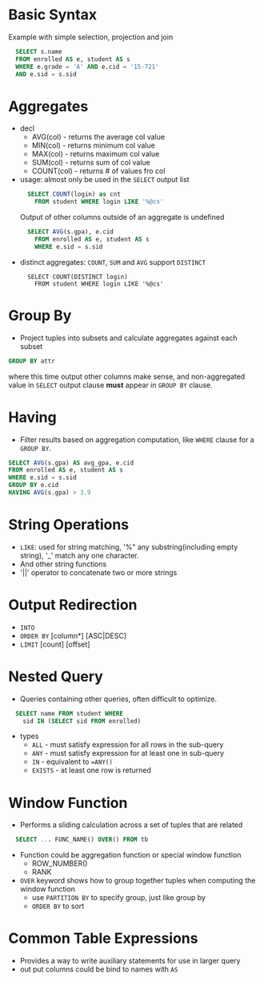 # Basic Syntax
Example with simple selection, projection and join
```sql
  SELECT s.name
  FROM enrolled AS e, student AS s
  WHERE e.grade = 'A' AND e.cid = '15-721'
  AND e.sid = s.sid
```

# Aggregates
- decl
  - AVG(col) - returns the average col value
  - MIN(col) - returns minimum col value
  - MAX(col) - returns maximum col value
  - SUM(col) - returns sum of col value
  - COUNT(col) - returns # of values fro col
- usage: almost only be used in the `SELECT` output list
  ```sql
    SELECT COUNT(login) as cnt
      FROM student WHERE login LIKE '%@cs'
  ```
  Output of other columns outside of an aggregate is undefined
  ```sql
    SELECT AVG(s.gpa), e.cid
      FROM enrolled AS e, student AS s
      WHERE e.sid = s.sid
  ```
- distinct aggregates: `COUNT`, `SUM` and `AVG` support `DISTINCT`
  ```
    SELECT COUNT(DISTINCT login)
      FROM student WHERE login LIKE '%@cs'
  ```

# Group By
- Project tuples into subsets and calculate aggregates against each subset
```sql
GROUP BY attr
```
where this time output other columns make sense, and non-aggregated value in `SELECT` output clause **must** appear in `GROUP BY` clause.

# Having
- Filter results based on aggregation computation, like `WHERE` clause for a `GROUP BY`.
```sql
SELECT AVG(s.gpa) AS avg_gpa, e.cid
FROM enrolled AS e, student AS s
WHERE e.sid = s.sid
GROUP BY e.cid
HAVING AVG(s.gpa) > 3.9
```

# String Operations
- `LIKE`: used for string matching, '%" any substring(including empty string), '\_' match any one character.
- And other string functions
- '||' operator to concatenate two or more strings

# Output Redirection
- `INTO`
- `ORDER BY` [column*] [ASC|DESC]
- `LIMIT` [count] [offset]

# Nested Query
- Queries containing other queries, often difficult to optimize.
```sql
  SELECT name FROM student WHERE
    sid IN (SELECT sid FROM enrolled)
```
- types
  - `ALL` -  must satisfy expression for all rows in the sub-query
  - `ANY` - must satisfy expression for at least one in sub-query
  - `IN` - equivalent to `=ANY()`
  - `EXISTS` - at least one row is returned

# Window Function
- Performs a sliding calculation across a set of tuples that are related
```sql
  SELECT ... FUNC_NAME() OVER() FROM tb
```
- Function could be aggregation function or special window function
  - ROW_NUMBER()
  - RANK
- `OVER` keyword shows how to group together tuples when computing the window function
  - use `PARTITION BY` to specify group, just like group by
  - `ORDER BY` to sort

# Common Table Expressions
- Provides a way to write auxiliary statements for use in larger query
- out put columns could be bind to names with `AS`
